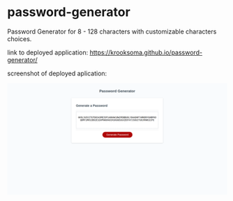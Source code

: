 # password-generator
Password Generator for 8 - 128 characters with customizable characters choices.

link to deployed application: https://krooksoma.github.io/password-generator/


screenshot of deployed aplication:

![Password Generator Screenshot](/img/screenshot.png)

